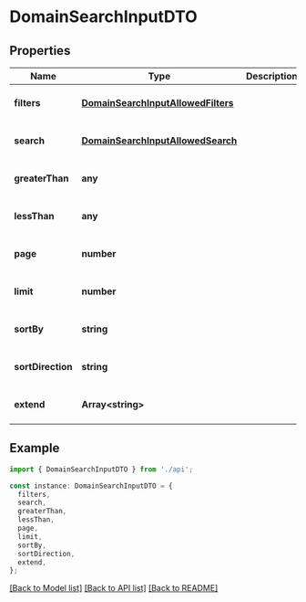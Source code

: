 # DomainSearchInputDTO

## Properties

| Name              | Type                                                                      | Description | Notes                             |
| ----------------- | ------------------------------------------------------------------------- | ----------- | --------------------------------- |
| **filters**       | [**DomainSearchInputAllowedFilters**](DomainSearchInputAllowedFilters.md) |             | [optional] [default to undefined] |
| **search**        | [**DomainSearchInputAllowedSearch**](DomainSearchInputAllowedSearch.md)   |             | [optional] [default to undefined] |
| **greaterThan**   | **any**                                                                   |             | [optional] [default to undefined] |
| **lessThan**      | **any**                                                                   |             | [optional] [default to undefined] |
| **page**          | **number**                                                                |             | [optional] [default to undefined] |
| **limit**         | **number**                                                                |             | [optional] [default to undefined] |
| **sortBy**        | **string**                                                                |             | [optional] [default to undefined] |
| **sortDirection** | **string**                                                                |             | [optional] [default to undefined] |
| **extend**        | **Array&lt;string&gt;**                                                   |             | [optional] [default to undefined] |

## Example

```typescript
import { DomainSearchInputDTO } from './api';

const instance: DomainSearchInputDTO = {
  filters,
  search,
  greaterThan,
  lessThan,
  page,
  limit,
  sortBy,
  sortDirection,
  extend,
};
```

[[Back to Model list]](../README.md#documentation-for-models) [[Back to API list]](../README.md#documentation-for-api-endpoints) [[Back to README]](../README.md)
